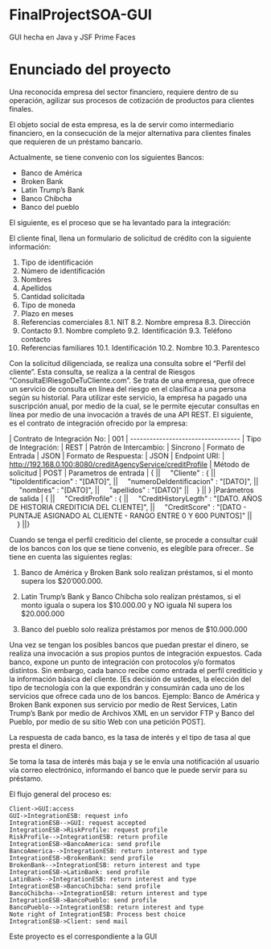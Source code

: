 # FinalProjectSOA-GUI
GUI hecha en Java y JSF Prime Faces

Enunciado del proyecto
===================
Una reconocida empresa del sector financiero, requiere dentro de su operación, agilizar sus procesos de cotización de productos para clientes finales.

El objeto social de esta empresa, es la de servir como intermediario financiero, en la consecución de la mejor alternativa para clientes finales que requieren de un préstamo bancario.

Actualmente, se tiene convenio con los siguientes Bancos:
- Banco de América
- Broken Bank
- Latin Trump’s Bank
- Banco Chibcha
- Banco del pueblo

El siguiente, es el proceso que se ha levantado para la integración:

El cliente final, llena un formulario de solicitud de crédito con la siguiente información:

1. Tipo de identificación
2. Número de identificación
3. Nombres
4. Apellidos
5. Cantidad solicitada
6. Tipo de moneda
7. Plazo en meses
8. Referencias comerciales
8.1. NIT
8.2. Nombre empresa
8.3. Dirección
9. Contacto
9.1. Nombre completo
9.2. Identificación
9.3. Teléfono contacto
10. Referencias familiares
10.1. Identificación
10.2. Nombre
10.3. Parentesco

Con la solicitud diligenciada, se realiza una consulta sobre el “Perfil del cliente”.  Esta consulta, se realiza a la central de Riesgos “ConsultaElRiesgoDeTuCliente.com”.   Se trata de una empresa, que ofrece un servicio de consulta en línea del riesgo en el clasifica a una persona según su historial.
Para utilizar este servicio, la empresa ha pagado una suscripción anual, por medio de la cual, se le permite ejecutar consultas en línea por medio de una invocación a través de una API REST.  El siguiente, es el contrato de integración ofrecido por la empresa:

| Contrato de Integración No: | 001 
| ----------------------------------
| Tipo de Integración: | REST
| Patrón de Intercambio: | Síncrono
| Formato de Entrada | JSON
| Formato de Respuesta: | JSON
| Endpoint URI: | http://192.168.0.100:8080/creditAgencyService/creditProfile
| Método de solicitud | POST
| Parametros de entrada | {
||&nbsp;&nbsp;&nbsp;&nbsp; "Cliente" : {
||&nbsp;&nbsp;&nbsp;&nbsp; "tipoIdentificacion" : "[DATO]",
||&nbsp;&nbsp;&nbsp;&nbsp; "numeroDeIdentificacion" : "[DATO]",
||&nbsp;&nbsp;&nbsp;&nbsp; "nombres" : "[DATO]",
||&nbsp;&nbsp;&nbsp;&nbsp; "apellidos" : "[DATO]"
||&nbsp;&nbsp;&nbsp;&nbsp;}
|| }
|Parámetros de salida | {
||&nbsp;&nbsp;&nbsp;&nbsp; "CreditProfile" : {
||&nbsp;&nbsp;&nbsp;&nbsp; "CreditHistoryLegth" : "[DATO. AÑOS DE HISTORIA CREDITICIA DEL CLIENTE]",
||&nbsp;&nbsp;&nbsp;&nbsp; "CreditScore" : "[DATO - PUNTAJE ASIGNADO AL CLIENTE - RANGO ENTRE 0 Y 600 PUNTOS]"
||&nbsp;&nbsp;&nbsp;&nbsp;}
||}

Cuando se tenga el perfil crediticio del cliente, se procede a consultar cuál de los bancos con los que se tiene convenio, es elegible para ofrecer.. Se tiene en cuenta las siguientes reglas:

1. Banco de América y Broken Bank solo realizan préstamos, si el monto supera los $20’000.000. 

2. Latin Trump’s Bank y Banco Chibcha solo realizan préstamos, si el monto iguala o supera los $10.000.00 y NO iguala NI supera los $20.000.000

3. Banco del pueblo solo realiza préstamos por menos de $10.000.000


Una vez se tengan los posibles bancos que puedan prestar el dinero, se realiza una invocación a sus propios puntos de integración expuestos.  Cada banco, expone un punto de integración con protocolos y/o formatos distintos.  Sin embargo, cada banco recibe como entrada el perfil crediticio y la información básica del cliente.  [Es decisión de ustedes, la elección del tipo de tecnología con la que expondrán y consumirán cada uno de los servicios que ofrece cada uno de los bancos. Ejemplo: Banco de América y Broken Bank exponen sus servicio por medio de Rest Services, Latin Trump’s Bank por medio de Archivos XML en un servidor FTP y Banco del Pueblo, por medio de su sitio Web con una petición POST].

La respuesta de cada banco, es la tasa de interés y el tipo de tasa al que presta el dinero.

Se toma la tasa de interés más baja y se le envía una notificación al usuario vía correo electrónico, informando el banco que le puede servir para su préstamo.

El flujo general del proceso es:

```sequence
Client->GUI:access
GUI->IntegrationESB: request info
IntegrationESB-->GUI: request accepted
IntegrationESB->RiskProfile: request profile
RiskProfile-->IntegrationESB: return profile
IntegrationESB->BancoAmerica: send profile
BancoAmerica-->IntegrationESB: return interest and type
IntegrationESB->BrokenBank: send profile
BrokenBank-->IntegrationESB: return interest and type
IntegrationESB->LatinBank: send profile
LatinBank-->IntegrationESB: return interest and type
IntegrationESB->BancoChibcha: send profile
BancoChibcha-->IntegrationESB: return interest and type
IntegrationESB->BancoPueblo: send profile
BancoPueblo-->IntegrationESB: return interest and type
Note right of IntegrationESB: Process best choice
IntegrationESB->Client: send mail
```

Este proyecto es el correspondiente a la GUI